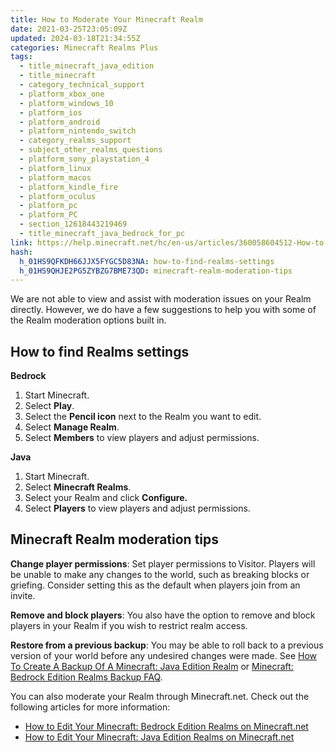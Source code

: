 ```yaml
---
title: How to Moderate Your Minecraft Realm
date: 2021-03-25T23:05:09Z
updated: 2024-03-18T21:34:55Z
categories: Minecraft Realms Plus
tags:
  - title_minecraft_java_edition
  - title_minecraft
  - category_technical_support
  - platform_xbox_one
  - platform_windows_10
  - platform_ios
  - platform_android
  - platform_nintendo_switch
  - category_realms_support
  - subject_other_realms_questions
  - platform_sony_playstation_4
  - platform_linux
  - platform_macos
  - platform_kindle_fire
  - platform_oculus
  - platform_pc
  - platform_PC
  - section_12618443219469
  - title_minecraft_java_bedrock_for_pc
link: https://help.minecraft.net/hc/en-us/articles/360058604512-How-to-Moderate-Your-Minecraft-Realm
hash:
  h_01HS9QFKDH66JJX5FYGC5D83NA: how-to-find-realms-settings
  h_01HS9QHJE2PG5ZYBZG7BME73QD: minecraft-realm-moderation-tips
---
```


We are not able to view and assist with moderation issues on your Realm directly. However, we do have a few suggestions to help you with some of the Realm moderation options built in.

## How to find Realms settings

**Bedrock**

1.  Start Minecraft.
2.  Select **Play**.
3.  Select the **Pencil icon** next to the Realm you want to edit.
4.  Select **Manage Realm**.
5.  Select **Members** to view players and adjust permissions.

**Java**

1.  Start Minecraft.
2.  Select **Minecraft Realms**.
3.  Select your Realm and click **Configure.**
4.  Select **Players** to view players and adjust permissions.

## Minecraft Realm moderation tips

**Change player permissions**: Set player permissions to Visitor. Players will be unable to make any changes to the world, such as breaking blocks or griefing. Consider setting this as the default when players join from an invite.  

**Remove and block players**: You also have the option to remove and block players in your Realm if you wish to restrict realm access.

**Restore from a previous backup**: You may be able to roll back to a previous version of your world before any undesired changes were made. See [How To Create A Backup Of A Minecraft: Java Edition Realm](../Minecraft-Java-Realms/How-to-Create-a-Backup-of-a-Minecraft-Java-Edition-Realm.md) or [Minecraft: Bedrock Edition Realms Backup FAQ](../Minecraft-Realms-Plus/Minecraft-Bedrock-Edition-Realms-Backup-FAQ.md).

You can also moderate your Realm through Minecraft.net. Check out the following articles for more information:

- [How to Edit Your Minecraft: Bedrock Edition Realms on Minecraft.net](../Minecraft-Realms-Plus/How-to-Edit-Your-Minecraft-Bedrock-Edition-Realms-on-Minecraft-net.md)
- [How to Edit Your Minecraft: Java Edition Realms on Minecraft.net](../Minecraft-Java-Realms/How-to-Edit-Your-Minecraft-Java-Edition-Realms-on-Minecraft-net.md)
